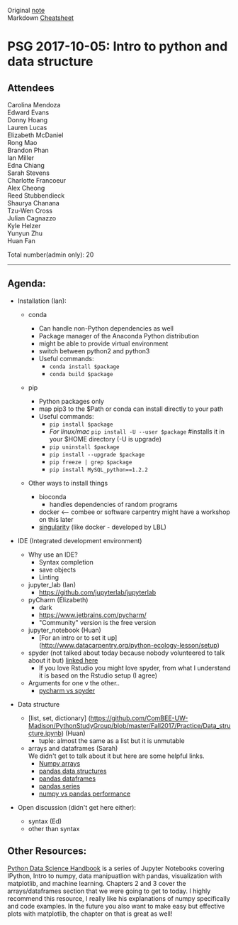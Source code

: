 Original [note](
https://hackmd.io/GYTgHA7CBMAMDGBaALANlWFJYENECNZhVEBmefECBHfeCaIA#)  
Markdown [Cheatsheet](https://guides.github.com/pdfs/markdown-cheatsheet-online.pdf)

# PSG 2017-10-05: Intro to python and data structure

## Attendees
Carolina Mendoza  
Edward Evans  
Donny Hoang  
Lauren Lucas  
Elizabeth McDaniel  
Rong Mao  
Brandon Phan  
Ian Miller  
Edna Chiang  
Sarah Stevens  
Charlotte Francoeur  
Alex Cheong  
Reed Stubbendieck  
Shaurya Chanana  
Tzu-Wen Cross  
Julian Cagnazzo  
Kyle Helzer  
Yunyun Zhu  
Huan Fan


Total number(admin only): 20


---


## Agenda:
- Installation (Ian):
	- conda 
	    - Can handle non-Python dependencies as well
	    - Package manager of the Anaconda Python distribution
	    - might be able to provide virtual environment
	    - switch between python2 and python3
	    - Useful commands:
	    	- `conda install $package`
          - `conda build $package`	    
	- pip
	    - Python packages only
       - map pip3 to the $Path or conda can install directly to your path
    	- Useful commands:
	        - `pip install $package`
	        - _For linux/mac_ `pip install -U --user $package` #installs it in your $HOME directory (-U is upgrade)
	        - `pip uninstall $package`
	        - `pip install --upgrade $package`
	        - `pip freeze | grep $package`
	        - `pip install MySQL_python==1.2.2`
        
    - Other ways to install things
        - bioconda
	        - handles dependencies of random programs
	    - docker <-- combee or software carpentry might have a workshop on this later
	    - [singularity](http://singularity.lbl.gov/) (like docker - developed by LBL)

- IDE (Integrated development environment)
    - Why use an IDE?
        - Syntax completion
        - save objects
        - Linting
	- jupyter_lab (Ian)
	    - https://github.com/jupyterlab/jupyterlab
	- pyCharm (Elizabeth) 
	    - dark 
	    - https://www.jetbrains.com/pycharm/
	    - "Community" version is the free version
	- jupyter_notebook (Huan)
		- [For an intro or to set it up] (http://www.datacarpentry.org/python-ecology-lesson/setup)
	- spyder (not talked about today because nobody volunteered to talk about it but) [linked here](https://pythonhosted.org/spyder/)
	    - If you love Rstudio you might love spyder, from what I understand it is based on the Rstudio setup (I agree)
	- Arguments for one v the other..
	    - [pycharm vs spyder](https://www.marsja.se/pycharm-vs-spyder-comparing-ides/)
- Data structure
	- [list, set, dictionary] (https://github.com/ComBEE-UW-Madison/PythonStudyGroup/blob/master/Fall2017/Practice/Data_structure.ipynb)
 (Huan)
		- tuple: almost the same as a list but it is unmutable
	- arrays and dataframes (Sarah)  
	We didn't get to talk about it but here are some helpful links. 
	    - [Numpy arrays](https://docs.scipy.org/doc/numpy-1.13.0/reference/generated/numpy.array.html)
	    - [pandas data structures](https://pandas.pydata.org/pandas-docs/stable/dsintro.html)
	    - [pandas dataframes](https://pandas.pydata.org/pandas-docs/stable/generated/pandas.DataFrame.html)
	    - [pandas series](https://pandas.pydata.org/pandas-docs/stable/generated/pandas.Series.html)
	    - [numpy vs pandas performance](http://gouthamanbalaraman.com/blog/numpy-vs-pandas-comparison.html)
- Open discussion (didn't get here either): 
	- syntax (Ed)
	- other than syntax


## Other Resources:

[Python Data Science Handbook](https://jakevdp.github.io/PythonDataScienceHandbook/) is a series of Jupyter Notebooks covering IPython, Intro to numpy, data manipuatlion with pandas, visualization with matplotlib, and machine learning. Chapters 2 and 3 cover the arrays/dataframes section that we were going to get to today. I highly recommend this resource, I really like his explanations of numpy specifically and code examples. In the future you also want to make easy but effective plots with matplotlib, the chapter on that is great as well!





